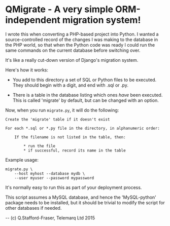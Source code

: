 # QMigrate - A very simple ORM-independent migration system!

I wrote this when converting a PHP-based project into Python.  I wanted a source-controlled record of the changes I was making to the database in the PHP world, so that when the Python code was ready I could run the same commands on the current database before switching over.  

It's like a really cut-down version of Django's migration system.

Here's how it works:

* You add to this directory a set of SQL or Python files to be executed.  
  They should begin with a digit, and end with .sql or .py.

* There is a table in the database listing which ones *have* been executed.
  This is called 'migrate' by default, but can be changed with an option.

Now, when you run `migrate.py`, it will do the following:

     
    Create the 'migrate' table if it doesn't exist
    
    For each *.sql or *.py file in the directory, in alphanumeric order:
    
        If the filename is not listed in the table, then:
    
            * run the file
            * if successful, record its name in the table
     

Example usage:

    migrate.py \
        --host myhost --database mydb \
        --user myuser --password mypassword

It's normally easy to run this as part of your deployment process.

This script assumes a MySQL database, and hence the 'MySQL-python' package needs to be installed, but it should be trivial to modify the script for other databases if needed.


-- (c) Q.Stafford-Fraser, Telemarq Ltd 2015

